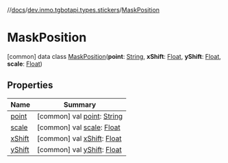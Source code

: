 //[docs](../../../index.md)/[dev.inmo.tgbotapi.types.stickers](../index.md)/[MaskPosition](index.md)



# MaskPosition  
 [common] data class [MaskPosition](index.md)(**point**: [String](https://kotlinlang.org/api/latest/jvm/stdlib/kotlin/-string/index.html), **xShift**: [Float](https://kotlinlang.org/api/latest/jvm/stdlib/kotlin/-float/index.html), **yShift**: [Float](https://kotlinlang.org/api/latest/jvm/stdlib/kotlin/-float/index.html), **scale**: [Float](https://kotlinlang.org/api/latest/jvm/stdlib/kotlin/-float/index.html))   


## Properties  
  
|  Name |  Summary | 
|---|---|
| <a name="dev.inmo.tgbotapi.types.stickers/MaskPosition/point/#/PointingToDeclaration/"></a>[point](point.md)| <a name="dev.inmo.tgbotapi.types.stickers/MaskPosition/point/#/PointingToDeclaration/"></a> [common] val [point](point.md): [String](https://kotlinlang.org/api/latest/jvm/stdlib/kotlin/-string/index.html)   <br>|
| <a name="dev.inmo.tgbotapi.types.stickers/MaskPosition/scale/#/PointingToDeclaration/"></a>[scale](scale.md)| <a name="dev.inmo.tgbotapi.types.stickers/MaskPosition/scale/#/PointingToDeclaration/"></a> [common] val [scale](scale.md): [Float](https://kotlinlang.org/api/latest/jvm/stdlib/kotlin/-float/index.html)   <br>|
| <a name="dev.inmo.tgbotapi.types.stickers/MaskPosition/xShift/#/PointingToDeclaration/"></a>[xShift](x-shift.md)| <a name="dev.inmo.tgbotapi.types.stickers/MaskPosition/xShift/#/PointingToDeclaration/"></a> [common] val [xShift](x-shift.md): [Float](https://kotlinlang.org/api/latest/jvm/stdlib/kotlin/-float/index.html)   <br>|
| <a name="dev.inmo.tgbotapi.types.stickers/MaskPosition/yShift/#/PointingToDeclaration/"></a>[yShift](y-shift.md)| <a name="dev.inmo.tgbotapi.types.stickers/MaskPosition/yShift/#/PointingToDeclaration/"></a> [common] val [yShift](y-shift.md): [Float](https://kotlinlang.org/api/latest/jvm/stdlib/kotlin/-float/index.html)   <br>|

